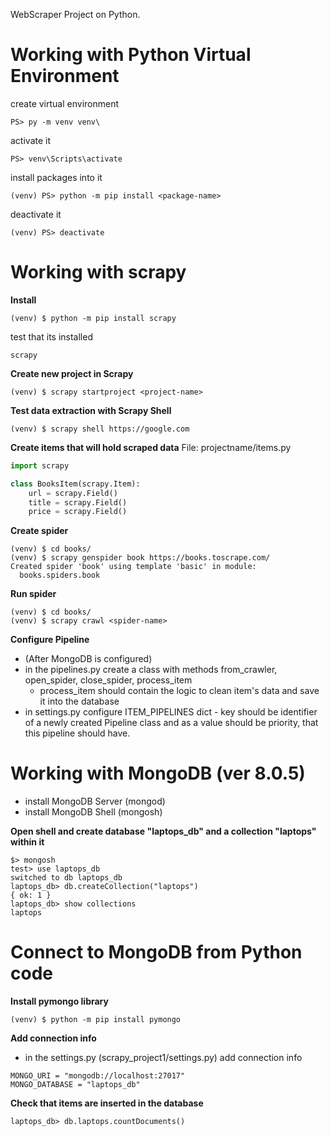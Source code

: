 WebScraper Project on Python.

# Working with Python Virtual Environment
create virtual environment
```
PS> py -m venv venv\
```

activate it
```
PS> venv\Scripts\activate
```

install packages into it
```
(venv) PS> python -m pip install <package-name>
```

deactivate it
```
(venv) PS> deactivate
```

# Working with scrapy
**Install**
```
(venv) $ python -m pip install scrapy
```
test that its installed 
```
scrapy 
```
**Create new project in Scrapy**
```
(venv) $ scrapy startproject <project-name>
```
**Test data extraction with Scrapy Shell**
```
(venv) $ scrapy shell https://google.com
```

**Create items that will hold scraped data**
File: projectname/items.py
```Python
import scrapy

class BooksItem(scrapy.Item):
    url = scrapy.Field()
    title = scrapy.Field()
    price = scrapy.Field()
```
**Create spider**
```
(venv) $ cd books/
(venv) $ scrapy genspider book https://books.toscrape.com/
Created spider 'book' using template 'basic' in module:
  books.spiders.book
```
**Run spider**
```
(venv) $ cd books/
(venv) $ scrapy crawl <spider-name>
```
**Configure Pipeline**
- (After MongoDB is configured)
- in the pipelines.py create a class with methods from_crawler, open_spider, close_spider, process_item
  - process_item should contain the logic to clean item's data and save it into the database 
- in settings.py configure ITEM_PIPELINES dict - key should be identifier of a newly created Pipeline class and as a value should be priority, that this pipeline should have.

# Working with MongoDB (ver 8.0.5)
- install MongoDB Server (mongod)
- install MongoDB Shell (mongosh)

**Open shell and create database "laptops_db" and a collection "laptops" within it**
```
$> mongosh
test> use laptops_db
switched to db laptops_db
laptops_db> db.createCollection("laptops")
{ ok: 1 }
laptops_db> show collections
laptops
```

# Connect to MongoDB from Python code
**Install pymongo library**
```
(venv) $ python -m pip install pymongo
```
**Add connection info**
- in the settings.py (scrapy_project1/settings.py) add connection info
```
MONGO_URI = "mongodb://localhost:27017"
MONGO_DATABASE = "laptops_db"
```
**Check that items are inserted in the database**
```
laptops_db> db.laptops.countDocuments()
```